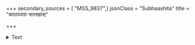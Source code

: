 +++
secondary_sources = [ "MSS_9837",]
jsonClass = "Subhaashita"
title = "कालञ्जराः भारसहास्"

+++

<details><summary>Text</summary>

कालञ्जराः भारसहास् तेषां वक्ष्यामि लक्षणम्।  
शतार्धमङ्गुलानां तु श्रेष्ठं खड्गं प्रकीर्तितम्॥
</details>

